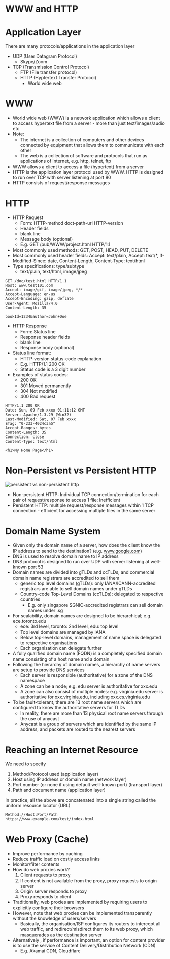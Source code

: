 # WWW and HTTP

# Application Layer

There are many protocols/applications in the application layer

-   UDP (User Datagram Protocol)
    -   Skype/Zoom
-   TCP (Transmission Control Protocol)
    -   FTP (File transfer protocol)
    -   HTTP (Hyptertext Transfer Protocol)
        -   World wide web

# WWW

-   World wide web (WWW) is a network application which allows a client to access hypertext file from a server - more than just text/images/audio etc
-   Note:
    -   The internet is a collection of computers and other devices connected by equipment that allows them to communicate with each other
    -   The web is a collection of software and protocols that run as applications of internet, e.g. http, telnet, ftp
-   WWW allows a client to access a file (hypertext) from a server
-   HTTP is the application layer protocol used by WWW. HTTP is designed to run over TCP with server listening at port 80
-   HTTP consists of request/response messages

# HTTP

-   HTTP Request
    -   Form: HTTP-method doct-path-url HTTP-version
    -   Header fields
    -   blank line
    -   Message body (optional)
    -   E.g. GET /pub/WWW/project.html HTTP/1.1
-   Most commonly used methods: GET, POST, HEAD, PUT, DELETE
-   Most commonly used header fields: Accept: text/plain, Accept: text/\*, If-Modified-Since: date, Content-Length, Content-Type: text/html
-   Type specifications: type/subtype
    -   text/plain, text/html, image/jpeg

```
GET /doc/test.html HTTP/1.1
Host: www.test101.com
Accept: image/gif, image/jpeg, */*
Accept-Language: en-us
Accept-Encoding: gzip, deflate
User-Agent: Mozilla/4.0
Content-Length: 35

bookId=1234&author=John+Doe
```

-   HTTP Response
    -   Form: Status line
    -   Response header fields
    -   blank line
    -   Response body (optional)
-   Status line format:
    -   HTTP-version status-code explanation
    -   E.g. HTTP/1.1 200 OK
    -   Status code is a 3 digit number
-   Examples of status codes:
    -   200 OK
    -   301 Moved permanently
    -   304 Not modified
    -   400 Bad request

```
HTTP/1.1 200 OK
Date: Sun, 09 Feb xxxx 01:11:12 GMT
Server: Apache/1.3.29 (Win32)
Last-Modified: Sat, 07 Feb xxxx
ETag: "0-233-4024c3a5"
Accept-Ranges: bytes
Content-Length: 35
Connection: close
Content-Type: text/html

<h1>My Home Page</h1>
```

# Non-Persistent vs Persistent HTTP

![persistent vs non-persistent http](https://upload.wikimedia.org/wikipedia/commons/thumb/d/d5/HTTP_persistent_connection.svg/600px-HTTP_persistent_connection.svg.png)

-   Non-persistent HTTP: Individual TCP connection/termination for each pair of request/response to access 1 file: Inefficient
-   Persistent HTTP: multiple request/response messages within 1 TCP connection - efficient for accessing multiple files in the same server

# Domain Name System

-   Given only the domain name of a server, how does the client know the IP address to send to the destination? (e.g. www.google.com)
-   DNS is used to resolve domain name to IP address
-   DNS protocol is designed to run over UDP with server listening at well-known port 53
-   Domain names are divided into gTLDs and ccTLDs, and commercial domain name registrars are accredited to sell them
    -   generic top level domains (gTLDs): only IANA/ICANN-accredited registrars are able to sell domain names under gTLDs
    -   Country-code Top-Level Domains (ccTLDs): delegated to respective countries
        -   E.g. only singapore SGNIC-accredited registrars can sell domain names under .sg
-   For scalability, domain names are designed to be hierarchical; e.g. ece.toronto.edu
    -   ece: 3rd level, toronto: 2nd level, edu: top level
    -   Top level domains are managed by IANA
    -   Below top-level domains, management of name space is delegated to respective organisations
    -   Each organisation can delegate further
-   A fully qualified domain name (FQDN) is a completely specified domain name consisting of a host name and a domain
-   Following the hierarchy of domain names, a hierarchy of name servers are setup to provide DNS services
    -   Each server is responsible (authoritative) for a zone of the DNS namespace
    -   A zone can be a node; e.g. edu server is authoritative for xxx.edu
    -   A zone can also consist of multiple nodes: e.g. virginia.edu server is authoritative for xxx.virginia.edu, including xxx.cs.virginia.edu
-   To be fault-tolerant, there are 13 root name servers which are configured to know the authoritative servers for TLDs
    -   In reality, there are more than 13 physical root name servers through the use of anycast
    -   Anycast is a group of servers which are identified by the same IP address, and packets are routed to the nearest servers

# Reaching an Internet Resource

We need to specify

1. Method/Protocol used (application layer)
2. Host using IP address or domain name (network layer)
3. Port number (or none if using default well-known port) (transport layer)
4. Path and document name (application layer)

In practice, all the above are concatenated into a single string called the uniform resource locator (URL)

```
Method://Host:Port/Path
https://www.example.com/test/index.html
```

# Web Proxy (Cache)

-   Improve performance by caching
-   Reduce traffic load on costly access links
-   Monitor/filter contents
-   How do web proxies work?
    1. Client requests to proxy
    2. If content is not available from the proxy, proxy requests to origin server
    3. Origin server responds to proxy
    4. Proxy responds to client
-   Traditionally, web proxies are implemented by requiring users to explicitly configure their browsers
-   However, note that web proxies can be implemented transparently without the knowledge of users/servers
    -   Basically, the organisation/ISP configures its routers to intercept all web traffic, and redirect/misdirect them to its web proxy, which masquerades as the destination server
-   Alternatively , if performance is important, an option for content provider is to use the service of Content Delivery/Distribution Network (CDN)
    -   E.g. Akamai CDN, Cloudflare

